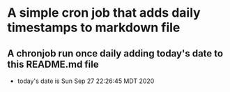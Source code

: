 A simple cron job that adds daily timestamps to markdown file
============================================================
## A chronjob run once daily adding today's date to this README.md file
* today's date is Sun Sep 27 22:26:45 MDT 2020
